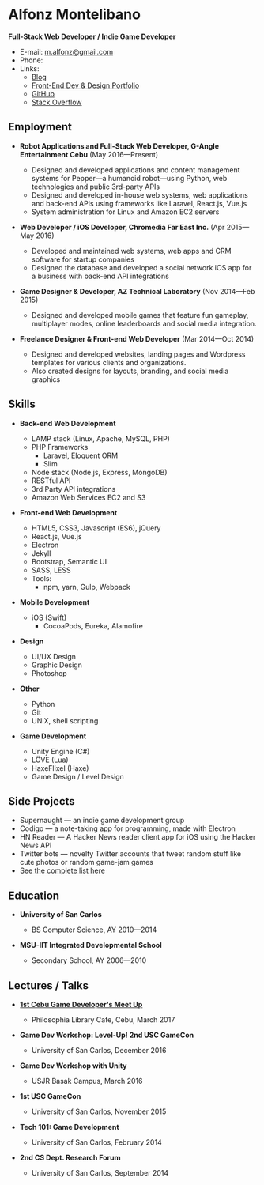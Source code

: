 # Alfonz Montelibano
**Full-Stack Web Developer / Indie Game Developer**

- E-mail: [m.alfonz@gmail.com](mailto:m.alfonz@gmail.com)
- Phone:
- Links:
	- [Blog](http://alphonsus.github.io)
	- [Front-End Dev & Design Portfolio](http://alphonsus.github.io/portfolio)
	- [GitHub](http://github.com/alfonzm)
	- [Stack Overflow](http://stackoverflow.com/users/4007220/alphonsus)

## Employment

- **Robot Applications and Full-Stack Web Developer, G-Angle Entertainment Cebu** (May 2016—Present)
  - Designed and developed applications and content management systems for Pepper—a humanoid robot—using Python, web technologies and public 3rd-party APIs
  - Designed and developed in-house web systems, web applications and back-end APIs using frameworks like Laravel, React.js, Vue.js
  - System administration for Linux and Amazon EC2 servers

- **Web Developer / iOS Developer, Chromedia Far East Inc.** (Apr 2015—May 2016)
  - Developed and maintained web systems, web apps and CRM software for startup companies
  - Designed the database and developed a social network iOS app for a business with back-end API integrations

- **Game Designer & Developer, AZ Technical Laboratory** (Nov 2014—Feb 2015)
  - Designed and developed mobile games that feature fun gameplay, multiplayer modes, online leaderboards and social media integration.

- **Freelance Designer & Front-end Web Developer** (Mar 2014—Oct 2014)
  - Designed and developed websites, landing pages and Wordpress templates for various clients and organizations.
  - Also created designs for layouts, branding, and social media graphics

## Skills

- **Back-end Web Development**
	- LAMP stack (Linux, Apache, MySQL, PHP)
	- PHP Frameworks
	  - Laravel, Eloquent ORM
	  - Slim
	- Node stack (Node.js, Express, MongoDB)
	- RESTful API
	- 3rd Party API integrations
	- Amazon Web Services EC2 and S3

- **Front-end Web Development**
	- HTML5, CSS3, Javascript (ES6), jQuery
	- React.js, Vue.js
	- Electron
	- Jekyll
	- Bootstrap, Semantic UI
	- SASS, LESS
	- Tools:
		- npm, yarn, Gulp, Webpack

- **Mobile Development**
  - iOS (Swift)
  	- CocoaPods, Eureka, Alamofire

- **Design**
  - UI/UX Design
  - Graphic Design
  - Photoshop
  
- **Other**
  - Python
  - Git
  - UNIX, shell scripting

- **Game Development**
  - Unity Engine (C#)
  - LÖVE (Lua)
  - HaxeFlixel (Haxe)
  - Game Design / Level Design
  
## Side Projects
- Supernaught — an indie game development group
- Codigo — a note-taking app for programming, made with Electron
- HN Reader — A Hacker News reader client app for iOS using the Hacker News API
- Twitter bots — novelty Twitter accounts that tweet random stuff like cute photos or random game-jam games
- [See the complete list here](http://alphonsus.github.io/projects)

## Education

- **University of San Carlos**
  - BS Computer Science, AY 2010—2014

- **MSU-IIT Integrated Developmental School**
  - Secondary School, AY 2006—2010

## Lectures / Talks

- **[1st Cebu Game Developer's Meet Up](https://www.meetup.com/CebuGameDev/events/238164546/)**
  - Philosophia Library Cafe, Cebu, March 2017

- **Game Dev Workshop: Level-Up! 2nd USC GameCon**
  - University of San Carlos, December 2016

- **Game Dev Workshop with Unity**
  - USJR Basak Campus, March 2016

- **1st USC GameCon**
  - University of San Carlos, November 2015

- **Tech 101: Game Development**
  - University of San Carlos, February 2014

- **2nd CS Dept. Research Forum**
  - University of San Carlos, September 2014
